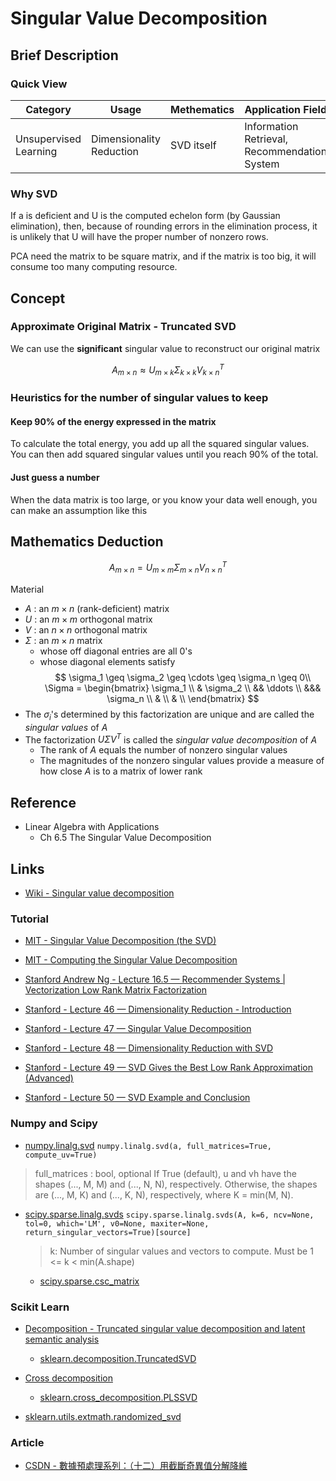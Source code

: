 # Singular Value Decomposition

## Brief Description

### Quick View

Category|Usage|Methematics|Application Field
--------|-----|-----------|-----------------
Unsupervised Learning|Dimensionality Reduction|SVD itself|Information Retrieval, Recommendation System

### Why SVD

If a is deficient and U is the computed echelon form (by Gaussian elimination), then, because of rounding errors in the elimination process, it is unlikely that U will have the proper number of nonzero rows.

PCA need the matrix to be square matrix, and if the matrix is too big, it will consume too many computing resource.

## Concept

### Approximate Original Matrix - Truncated SVD

We can use the **significant** singular value to reconstruct our original matrix

$$
A_{m\times n} \approx U_{m\times k} \Sigma_{k \times k} V^T_{k \times n}
$$

### Heuristics for the number of singular values to keep

#### Keep 90% of the energy expressed in the matrix

To calculate the total energy, you add up all the squared singular values. You can then add squared singular values until you reach 90% of the total.

#### Just guess a number

When the data matrix is too large, or you know your data well enough, you can make an assumption like this

## Mathematics Deduction

$$
A_{m\times n} = U_{m\times m} \Sigma_{m\times n} V^T_{n\times n}
$$

Material

* $A$ : an $m\times n$ (rank-deficient) matrix
* $U$ : an $m\times m$ orthogonal matrix
* $V$ : an $n\times n$ orthogonal matrix
* $\Sigma$ : an $m\times n$ matrix
    * whose off diagonal entries are all 0's
    * whose diagonal elements satisfy
        $$
        \sigma_1 \geq \sigma_2 \geq \cdots \geq \sigma_n \geq 0\\
        \Sigma = \begin{bmatrix}
        \sigma_1 \\
        & \sigma_2 \\
        && \ddots \\
        &&& \sigma_n \\
        & \\
        & \\
        \end{bmatrix}
        $$
* The $\sigma_i$'s determined by this factorization are unique and are called the *singular values* of $A$
* The factorization $U\Sigma V^T$ is called the *singular value decomposition* of $A$
    * The rank of $A$ equals the number of nonzero singular values
    * The magnitudes of the nonzero singular values provide a measure of how close $A$ is to a matrix of lower rank

## Reference

* Linear Algebra with Applications
    * Ch 6.5 The Singular Value Decomposition

## Links

* [Wiki - Singular value decomposition](https://en.wikipedia.org/wiki/Singular_value_decomposition)

### Tutorial

* [MIT - Singular Value Decomposition (the SVD)](https://www.youtube.com/watch?v=mBcLRGuAFUk)
* [MIT - Computing the Singular Value Decomposition](https://www.youtube.com/watch?v=cOUTpqlX-Xs)

* [Stanford Andrew Ng - Lecture 16.5 — Recommender Systems | Vectorization Low Rank Matrix Factorization](https://www.youtube.com/watch?v=5R1xOJOFRzs)

* [Stanford - Lecture 46 — Dimensionality Reduction - Introduction](https://youtu.be/yLdOS6xyM_Q)
* [Stanford - Lecture 47 — Singular Value Decomposition](https://youtu.be/P5mlg91as1c)
* [Stanford - Lecture 48 — Dimensionality Reduction with SVD](https://www.youtube.com/watch?v=UyAfmAZU_WI)
* [Stanford - Lecture 49 — SVD Gives the Best Low Rank Approximation (Advanced)](https://youtu.be/c7e-D2tmRE0)
* [Stanford - Lecture 50 — SVD Example and Conclusion](https://youtu.be/K38wVcdNuFc)

### Numpy and Scipy

* [numpy.linalg.svd](https://docs.scipy.org/doc/numpy/reference/generated/numpy.linalg.svd.html)
`numpy.linalg.svd(a, full_matrices=True, compute_uv=True)`
> full_matrices : bool, optional
If True (default), u and vh have the shapes (..., M, M) and (..., N, N), respectively. Otherwise, the shapes are (..., M, K) and (..., K, N), respectively, where K = min(M, N).
* [scipy.sparse.linalg.svds](https://docs.scipy.org/doc/scipy/reference/generated/scipy.sparse.linalg.svds.html)
    `scipy.sparse.linalg.svds(A, k=6, ncv=None, tol=0, which='LM', v0=None, maxiter=None, return_singular_vectors=True)[source]`
    > k: Number of singular values and vectors to compute. Must be 1 <= k < min(A.shape)
    * [scipy.sparse.csc_matrix](https://docs.scipy.org/doc/scipy/reference/generated/scipy.sparse.csc_matrix.html)

### Scikit Learn

* [Decomposition - Truncated singular value decomposition and latent semantic analysis](http://scikit-learn.org/stable/modules/decomposition.html#lsa)
    * [sklearn.decomposition.TruncatedSVD](http://scikit-learn.org/stable/modules/generated/sklearn.decomposition.TruncatedSVD.html#sklearn.decomposition.TruncatedSVD)
* [Cross decomposition](http://scikit-learn.org/stable/modules/cross_decomposition.html#cross-decomposition)
    * [sklearn.cross_decomposition.PLSSVD](http://scikit-learn.org/stable/modules/generated/sklearn.cross_decomposition.PLSSVD.html#sklearn.cross_decomposition.PLSSVD)

* [sklearn.utils.extmath.randomized_svd](http://scikit-learn.org/stable/modules/generated/sklearn.utils.extmath.randomized_svd.html#sklearn.utils.extmath.randomized_svd)

### Article

* [CSDN - 數據預處理系列：（十二）用截斷奇異值分解降維](https://blog.csdn.net/u013719780/article/details/51767427)
